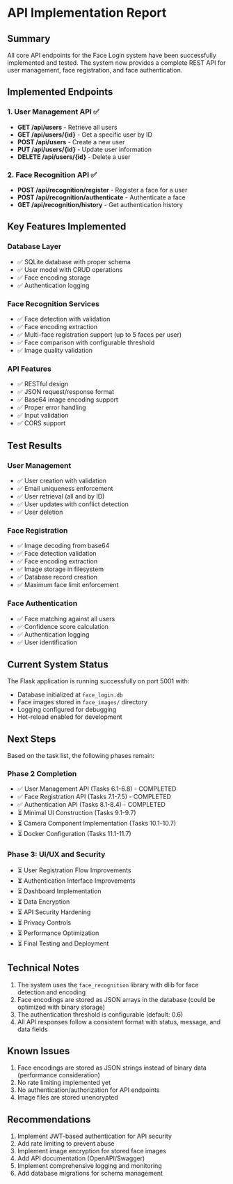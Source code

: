 # API Implementation Report

## Summary

All core API endpoints for the Face Login system have been successfully implemented and tested. The system now provides a complete REST API for user management, face registration, and face authentication.

## Implemented Endpoints

### 1. User Management API ✅

- **GET /api/users** - Retrieve all users
- **GET /api/users/{id}** - Get a specific user by ID
- **POST /api/users** - Create a new user
- **PUT /api/users/{id}** - Update user information
- **DELETE /api/users/{id}** - Delete a user

### 2. Face Recognition API ✅

- **POST /api/recognition/register** - Register a face for a user
- **POST /api/recognition/authenticate** - Authenticate a face
- **GET /api/recognition/history** - Get authentication history

## Key Features Implemented

### Database Layer
- ✅ SQLite database with proper schema
- ✅ User model with CRUD operations
- ✅ Face encoding storage
- ✅ Authentication logging

### Face Recognition Services
- ✅ Face detection with validation
- ✅ Face encoding extraction
- ✅ Multi-face registration support (up to 5 faces per user)
- ✅ Face comparison with configurable threshold
- ✅ Image quality validation

### API Features
- ✅ RESTful design
- ✅ JSON request/response format
- ✅ Base64 image encoding support
- ✅ Proper error handling
- ✅ Input validation
- ✅ CORS support

## Test Results

### User Management
- ✅ User creation with validation
- ✅ Email uniqueness enforcement
- ✅ User retrieval (all and by ID)
- ✅ User updates with conflict detection
- ✅ User deletion

### Face Registration
- ✅ Image decoding from base64
- ✅ Face detection validation
- ✅ Face encoding extraction
- ✅ Image storage in filesystem
- ✅ Database record creation
- ✅ Maximum face limit enforcement

### Face Authentication
- ✅ Face matching against all users
- ✅ Confidence score calculation
- ✅ Authentication logging
- ✅ User identification

## Current System Status

The Flask application is running successfully on port 5001 with:
- Database initialized at `face_login.db`
- Face images stored in `face_images/` directory
- Logging configured for debugging
- Hot-reload enabled for development

## Next Steps

Based on the task list, the following phases remain:

### Phase 2 Completion
- ✅ User Management API (Tasks 6.1-6.8) - COMPLETED
- ✅ Face Registration API (Tasks 7.1-7.5) - COMPLETED
- ✅ Authentication API (Tasks 8.1-8.4) - COMPLETED
- ⏳ Minimal UI Construction (Tasks 9.1-9.7)
- ⏳ Camera Component Implementation (Tasks 10.1-10.7)
- ⏳ Docker Configuration (Tasks 11.1-11.7)

### Phase 3: UI/UX and Security
- ⏳ User Registration Flow Improvements
- ⏳ Authentication Interface Improvements
- ⏳ Dashboard Implementation
- ⏳ Data Encryption
- ⏳ API Security Hardening
- ⏳ Privacy Controls
- ⏳ Performance Optimization
- ⏳ Final Testing and Deployment

## Technical Notes

1. The system uses the `face_recognition` library with dlib for face detection and encoding
2. Face encodings are stored as JSON arrays in the database (could be optimized with binary storage)
3. The authentication threshold is configurable (default: 0.6)
4. All API responses follow a consistent format with status, message, and data fields

## Known Issues

1. Face encodings are stored as JSON strings instead of binary data (performance consideration)
2. No rate limiting implemented yet
3. No authentication/authorization for API endpoints
4. Image files are stored unencrypted

## Recommendations

1. Implement JWT-based authentication for API security
2. Add rate limiting to prevent abuse
3. Implement image encryption for stored face images
4. Add API documentation (OpenAPI/Swagger)
5. Implement comprehensive logging and monitoring
6. Add database migrations for schema management
